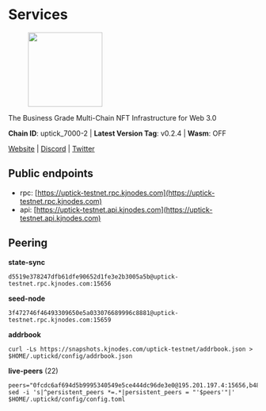 # Services

<figure><img src="https://raw.githubusercontent.com/kj89/testnet_manuals/main/pingpub/logos/uptick.png" width="150" alt=""><figcaption></figcaption></figure>

The Business Grade Multi-Chain NFT Infrastructure for Web 3.0

**Chain ID**: uptick_7000-2 | **Latest Version Tag**: v0.2.4 | **Wasm**: OFF

[Website](https://uptick.network) | [Discord](https://discord.gg/UzeHS7fu5H) | [Twitter](https://twitter.com/uptickproject)


## Public endpoints

* rpc: [https://uptick-testnet.rpc.kjnodes.com](https://uptick-testnet.rpc.kjnodes.com)
* api: [https://uptick-testnet.api.kjnodes.com](https://uptick-testnet.api.kjnodes.com)

## Peering

**state-sync**

```
d5519e378247dfb61dfe90652d1fe3e2b3005a5b@uptick-testnet.rpc.kjnodes.com:15656
```

**seed-node**

```
3f472746f46493309650e5a033076689996c8881@uptick-testnet.rpc.kjnodes.com:15659
```

**addrbook**
```
curl -Ls https://snapshots.kjnodes.com/uptick-testnet/addrbook.json > $HOME/.uptickd/config/addrbook.json
```

**live-peers** (22)
```
peers="0fcdc6af694d5b9995340549e5ce444dc96de3e0@195.201.197.4:15656,b483acbcae7ccd1244f588144245e9d1124c3de5@88.99.56.200:26666,79888e0547bfb9937e4a6f4fbdca7ccbf46cbbde@155.133.23.88:26656,2298edffe9306e4d9370233c1d29dab567829095@144.91.78.28:26656,b9d3fe835ded0b93c39befad43fb3c4964ae740f@91.195.101.100:26656,d5519e378247dfb61dfe90652d1fe3e2b3005a5b@65.109.68.190:15656,962d620d21ce5caba3e765501dd9b309cfac234f@78.31.64.11:26356,f06b6a57001440bf3507ba2f09a3010f6d50080b@135.181.133.37:29656,5368bc0c12a7bfd9d69ba192b06f2be97d28e7ef@185.239.209.56:31656,6af07daddb8a57c01d05d8c0894f8293a41090d0@185.245.183.122:26656,d8777278648d8fc93800692a8b96a7f104df4f9a@194.163.135.127:26656,2763c95b0c9b0b31c312b06d6ae6887968fb9830@194.163.154.224:26656,12fe5ed38770b4bb59c59e183ec1161aebda2a4e@185.173.38.18:26656,6b5375296e81501b0db0a34a7a04f39520400214@65.108.45.200:27565,7a4f1c0baa2ff31c02163fb658c4eb8d119193c7@95.214.52.173:26656,94b63fddfc78230f51aeb7ac34b9fb86bd042a77@94.23.207.45:30556,eb5a3112a64944e2bd701ff8aa99ab95209c6310@185.198.27.110:26656,0aee682fb3453170737149203e5c23d2e0c46058@142.132.253.112:15656,db09e85b73c4be1cab07f41422912ccad2aa5744@185.198.27.109:15656,61f9e5839cd2c56610af3edd8c3e769502a3a439@18.136.63.234:26656,b9e0210809b9dfc9cd299c6e83116d7fa45c6e27@65.109.68.93:46656,d6aad702ecfed6c5e76e2f25dea6b921c3cd7857@154.12.242.252:31656"
sed -i 's|^persistent_peers *=.*|persistent_peers = "'$peers'"|' $HOME/.uptickd/config/config.toml
```
